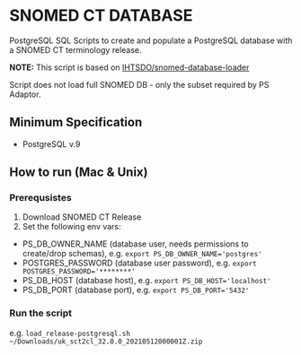 # SNOMED CT DATABASE

PostgreSQL SQL Scripts to create and populate a PostgreSQL database with a SNOMED CT terminology release.

**NOTE:** This script is based on [IHTSDO/snomed-database-loader](https://github.com/IHTSDO/snomed-database-loader/tree/master/PostgreSQL)

Script does not load full SNOMED DB - only the subset required by PS Adaptor.

## Minimum Specification

- PostgreSQL v.9

## How to run (Mac & Unix)

### Prerequsistes
1. Download SNOMED CT Release 
2. Set the following env vars:
- PS_DB_OWNER_NAME (database user, needs permissions to create/drop schemas), e.g. `export PS_DB_OWNER_NAME='postgres'`
- POSTGRES_PASSWORD (database user password), e.g. `export POSTGRES_PASSWORD='********'`
- PS_DB_HOST (database host), e.g. `export PS_DB_HOST='localhost'`
- PS_DB_PORT (database port), e.g. `export PS_DB_PORT='5432'`

### Run the script
e.g. `load_release-postgresql.sh ~/Downloads/uk_sct2cl_32.0.0_20210512000001Z.zip`
